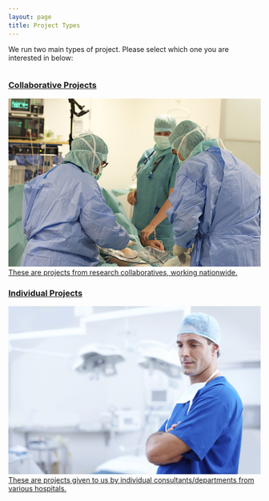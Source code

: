 ```yaml
---
layout: page
title: Project Types
---
```


We run two main types of project. Please select which one you are interested in below:

<div class="row small-up-1 medium-up-2" data-equalizer data-equalize-on="medium">
	<div class="column">
		<a href="{% link _pages/projects/collaborative.md %}">
			<div class="card" data-equalizer-watch>
				<div class="card-divider">
				    <h3>Collaborative Projects</h3>
				</div>
				<img src="/assets/img/project-group.jpg" alt="Collaborative Projects" />
				<div class="card-section">
					These are projects from research collaboratives, working nationwide.
				</div>
			</div>
		</a>
	</div>
	<div class="column">
		<a href="{% link _pages/projects/individual.md %}">
			<div class="card" data-equalizer-watch>
				<div class="card-divider">
				    <h3>Individual Projects</h3>
				</div>
				<img src="/assets/img/project-individual.jpg" alt="Individual Projects" />
				<div class="card-section">
					These are projects given to us by individual consultants/departments from various hospitals.
				</div>
			</div>
		</a>
	</div>
</div>
